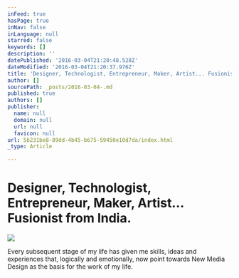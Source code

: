 ```yaml
---
inFeed: true
hasPage: true
inNav: false
inLanguage: null
starred: false
keywords: []
description: ''
datePublished: '2016-03-04T21:20:48.528Z'
dateModified: '2016-03-04T21:20:37.976Z'
title: 'Designer, Technologist, Entrepreneur, Maker, Artist... Fusionist from India.'
author: []
sourcePath: _posts/2016-03-04-.md
published: true
authors: []
publisher:
  name: null
  domain: null
  url: null
  favicon: null
url: 5b231be8-89dd-4b45-b675-59450e10d7da/index.html
_type: Article

---
```

# Designer, Technologist, Entrepreneur, Maker, Artist... Fusionist from India.
![](https://the-grid-user-content.s3-us-west-2.amazonaws.com/95bfceb9-85c6-43f7-aae8-d40e3016a2ba.jpg)

Every subsequent stage of my life has given me skills, ideas and experiences that, logically and emotionally, now point towards New Media Design as the basis for the work of my life.